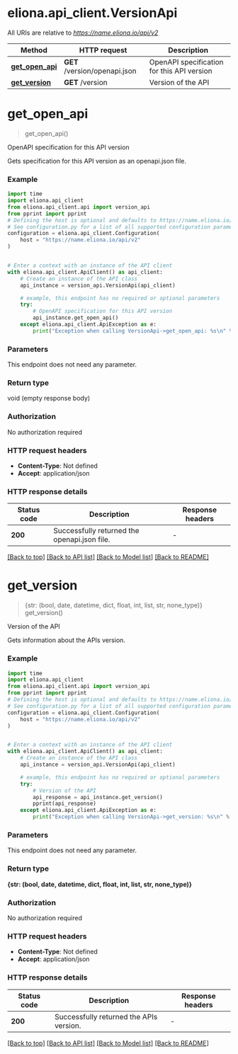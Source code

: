 # eliona.api_client.VersionApi

All URIs are relative to *https://name.eliona.io/api/v2*

Method | HTTP request | Description
------------- | ------------- | -------------
[**get_open_api**](VersionApi.md#get_open_api) | **GET** /version/openapi.json | OpenAPI specification for this API version
[**get_version**](VersionApi.md#get_version) | **GET** /version | Version of the API


# **get_open_api**
> get_open_api()

OpenAPI specification for this API version

Gets specification for this API version as an openapi.json file.

### Example


```python
import time
import eliona.api_client
from eliona.api_client.api import version_api
from pprint import pprint
# Defining the host is optional and defaults to https://name.eliona.io/api/v2
# See configuration.py for a list of all supported configuration parameters.
configuration = eliona.api_client.Configuration(
    host = "https://name.eliona.io/api/v2"
)


# Enter a context with an instance of the API client
with eliona.api_client.ApiClient() as api_client:
    # Create an instance of the API class
    api_instance = version_api.VersionApi(api_client)

    # example, this endpoint has no required or optional parameters
    try:
        # OpenAPI specification for this API version
        api_instance.get_open_api()
    except eliona.api_client.ApiException as e:
        print("Exception when calling VersionApi->get_open_api: %s\n" % e)
```


### Parameters
This endpoint does not need any parameter.

### Return type

void (empty response body)

### Authorization

No authorization required

### HTTP request headers

 - **Content-Type**: Not defined
 - **Accept**: application/json


### HTTP response details

| Status code | Description | Response headers |
|-------------|-------------|------------------|
**200** | Successfully returned the openapi.json file. |  -  |

[[Back to top]](#) [[Back to API list]](../README.md#documentation-for-api-endpoints) [[Back to Model list]](../README.md#documentation-for-models) [[Back to README]](../README.md)

# **get_version**
> {str: (bool, date, datetime, dict, float, int, list, str, none_type)} get_version()

Version of the API

Gets information about the APIs version.

### Example


```python
import time
import eliona.api_client
from eliona.api_client.api import version_api
from pprint import pprint
# Defining the host is optional and defaults to https://name.eliona.io/api/v2
# See configuration.py for a list of all supported configuration parameters.
configuration = eliona.api_client.Configuration(
    host = "https://name.eliona.io/api/v2"
)


# Enter a context with an instance of the API client
with eliona.api_client.ApiClient() as api_client:
    # Create an instance of the API class
    api_instance = version_api.VersionApi(api_client)

    # example, this endpoint has no required or optional parameters
    try:
        # Version of the API
        api_response = api_instance.get_version()
        pprint(api_response)
    except eliona.api_client.ApiException as e:
        print("Exception when calling VersionApi->get_version: %s\n" % e)
```


### Parameters
This endpoint does not need any parameter.

### Return type

**{str: (bool, date, datetime, dict, float, int, list, str, none_type)}**

### Authorization

No authorization required

### HTTP request headers

 - **Content-Type**: Not defined
 - **Accept**: application/json


### HTTP response details

| Status code | Description | Response headers |
|-------------|-------------|------------------|
**200** | Successfully returned the APIs version. |  -  |

[[Back to top]](#) [[Back to API list]](../README.md#documentation-for-api-endpoints) [[Back to Model list]](../README.md#documentation-for-models) [[Back to README]](../README.md)


